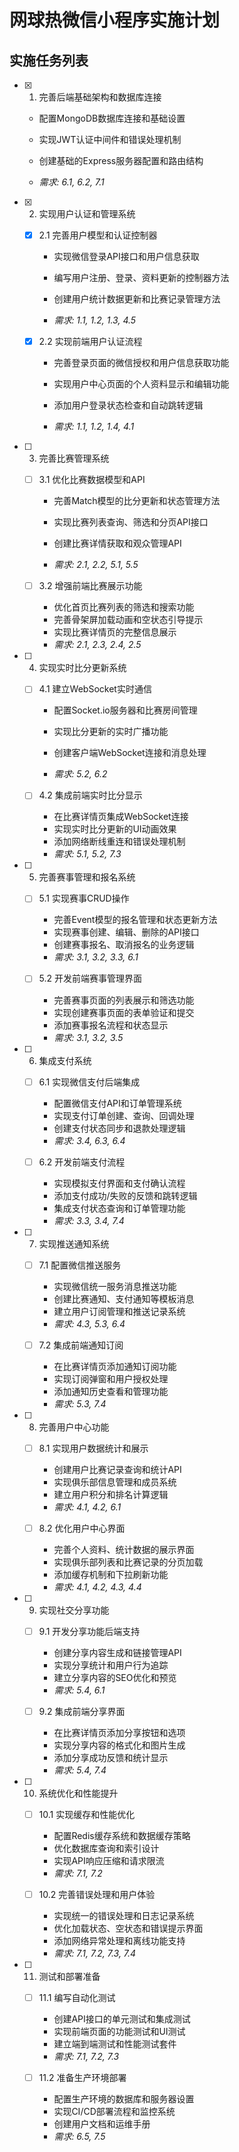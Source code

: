 # 网球热微信小程序实施计划

## 实施任务列表

- [x] 1. 完善后端基础架构和数据库连接



  - 配置MongoDB数据库连接和基础设置
  - 实现JWT认证中间件和错误处理机制
  - 创建基础的Express服务器配置和路由结构



  - _需求: 6.1, 6.2, 7.1_

- [x] 2. 实现用户认证和管理系统


  - [x] 2.1 完善用户模型和认证控制器



    - 实现微信登录API接口和用户信息获取
    - 编写用户注册、登录、资料更新的控制器方法
    - 创建用户统计数据更新和比赛记录管理方法


    - _需求: 1.1, 1.2, 1.3, 4.5_


  - [x] 2.2 实现前端用户认证流程








    - 完善登录页面的微信授权和用户信息获取功能
    - 实现用户中心页面的个人资料显示和编辑功能
    - 添加用户登录状态检查和自动跳转逻辑












    - _需求: 1.1, 1.2, 1.4, 4.1_





- [ ] 3. 完善比赛管理系统
  - [ ] 3.1 优化比赛数据模型和API
    - 完善Match模型的比分更新和状态管理方法
    - 实现比赛列表查询、筛选和分页API接口


    - 创建比赛详情获取和观众管理API
    - _需求: 2.1, 2.2, 5.1, 5.5_



  - [ ] 3.2 增强前端比赛展示功能
    - 优化首页比赛列表的筛选和搜索功能
    - 完善骨架屏加载动画和空状态引导提示
    - 实现比赛详情页的完整信息展示
    - _需求: 2.1, 2.3, 2.4, 2.5_

- [ ] 4. 实现实时比分更新系统
  - [ ] 4.1 建立WebSocket实时通信
    - 配置Socket.io服务器和比赛房间管理
    - 实现比分更新的实时广播功能
    - 创建客户端WebSocket连接和消息处理


    - _需求: 5.2, 6.2_

  - [ ] 4.2 集成前端实时比分显示
    - 在比赛详情页集成WebSocket连接
    - 实现实时比分更新的UI动画效果
    - 添加网络断线重连和错误处理机制
    - _需求: 5.1, 5.2, 7.3_

- [ ] 5. 完善赛事管理和报名系统
  - [ ] 5.1 实现赛事CRUD操作
    - 完善Event模型的报名管理和状态更新方法
    - 实现赛事创建、编辑、删除的API接口
    - 创建赛事报名、取消报名的业务逻辑
    - _需求: 3.1, 3.2, 3.3, 6.1_

  - [ ] 5.2 开发前端赛事管理界面
    - 完善赛事页面的列表展示和筛选功能
    - 实现创建赛事页面的表单验证和提交
    - 添加赛事报名流程和状态显示
    - _需求: 3.1, 3.2, 3.5_

- [ ] 6. 集成支付系统
  - [ ] 6.1 实现微信支付后端集成
    - 配置微信支付API和订单管理系统
    - 实现支付订单创建、查询、回调处理
    - 创建支付状态同步和退款处理逻辑
    - _需求: 3.4, 6.3, 6.4_

  - [ ] 6.2 开发前端支付流程
    - 实现模拟支付界面和支付确认流程
    - 添加支付成功/失败的反馈和跳转逻辑
    - 集成支付状态查询和订单管理功能
    - _需求: 3.3, 3.4, 7.4_

- [ ] 7. 实现推送通知系统
  - [ ] 7.1 配置微信推送服务
    - 实现微信统一服务消息推送功能
    - 创建比赛通知、支付通知等模板消息
    - 建立用户订阅管理和推送记录系统
    - _需求: 4.3, 5.3, 6.4_

  - [ ] 7.2 集成前端通知订阅
    - 在比赛详情页添加通知订阅功能
    - 实现订阅弹窗和用户授权处理
    - 添加通知历史查看和管理功能
    - _需求: 5.3, 7.4_

- [ ] 8. 完善用户中心功能
  - [ ] 8.1 实现用户数据统计和展示
    - 创建用户比赛记录查询和统计API
    - 实现俱乐部信息管理和成员系统
    - 建立用户积分和排名计算逻辑
    - _需求: 4.1, 4.2, 6.1_

  - [ ] 8.2 优化用户中心界面
    - 完善个人资料、统计数据的展示界面
    - 实现俱乐部列表和比赛记录的分页加载
    - 添加缓存机制和下拉刷新功能
    - _需求: 4.1, 4.2, 4.3, 4.4_

- [ ] 9. 实现社交分享功能
  - [ ] 9.1 开发分享功能后端支持
    - 创建分享内容生成和链接管理API
    - 实现分享统计和用户行为追踪
    - 建立分享内容的SEO优化和预览
    - _需求: 5.4, 6.1_

  - [ ] 9.2 集成前端分享界面
    - 在比赛详情页添加分享按钮和选项
    - 实现分享内容的格式化和图片生成
    - 添加分享成功反馈和统计显示
    - _需求: 5.4, 7.4_

- [ ] 10. 系统优化和性能提升
  - [ ] 10.1 实现缓存和性能优化
    - 配置Redis缓存系统和数据缓存策略
    - 优化数据库查询和索引设计
    - 实现API响应压缩和请求限流
    - _需求: 7.1, 7.2_

  - [ ] 10.2 完善错误处理和用户体验
    - 实现统一的错误处理和日志记录系统
    - 优化加载状态、空状态和错误提示界面
    - 添加网络异常处理和离线功能支持
    - _需求: 7.1, 7.2, 7.3, 7.4_

- [ ] 11. 测试和部署准备
  - [ ] 11.1 编写自动化测试
    - 创建API接口的单元测试和集成测试
    - 实现前端页面的功能测试和UI测试
    - 建立端到端测试和性能测试套件
    - _需求: 7.1, 7.2, 7.3_

  - [ ] 11.2 准备生产环境部署
    - 配置生产环境的数据库和服务器设置
    - 实现CI/CD部署流程和监控系统
    - 创建用户文档和运维手册
    - _需求: 6.5, 7.5_